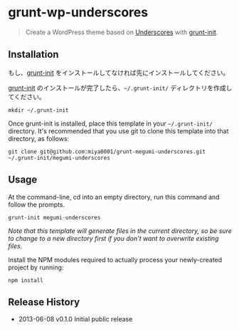 # grunt-wp-underscores

> Create a WordPress theme based on [Underscores][] with [grunt-init][].

[underscores]: https://github.com/automattic/_s
[grunt-init]: http://gruntjs.com/project-scaffolding

## Installation
もし、[grunt-init][] をインストールしてなければ先にインストールしてください。

[grunt-init][] のインストールが完了したら、`~/.grunt-init/` ディレクトリを作成してください。

```
mkdir ~/.grunt-init
```

Once grunt-init is installed, place this template in your `~/.grunt-init/` directory. It's recommended that you use git to clone this template into that directory, as follows:

```
git clone git@github.com:miya0001/grunt-megumi-underscores.git ~/.grunt-init/megumi-underscores
```

## Usage

At the command-line, cd into an empty directory, run this command and follow the prompts.

```
grunt-init megumi-underscores
```

_Note that this template will generate files in the current directory, so be sure to change to a new directory first if you don't want to overwrite existing files._

Install the NPM modules required to actually process your newly-created project by running:

```
npm install
```

## Release History

 * 2013-06-08   v0.1.0   Initial public release
